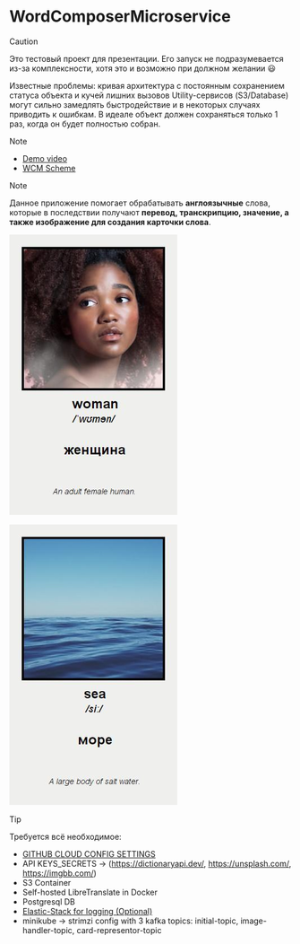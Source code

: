 # WordComposerMicroservice

> [!CAUTION]
> Это тестовый проект для презентации. Его запуск не подразумевается из-за комплексности, хотя это и возможно при должном желании 😃
>
> Известные проблемы: кривая архитектура с постоянным сохранением статуса объекта и кучей лишних вызовов Utility-сервисов (S3/Database) могут сильно замедлять быстродействие и в некоторых случаях приводить к ошибкам. В идеале объект должен сохраняться только 1 раз, когда он будет полностью собран.

> [!NOTE]  
> * [Demo video](examples/459325760231.mp4)
> * [WCM Scheme](https://www.figma.com/board/NAss9AIxLZl4a5mzyvPmw3/WCM-Scheme?node-id=27-296&t=xo68IR39sDgCMfbt-4)

> [!NOTE]  
> Данное приложение помогает обрабатывать **англоязычные** слова, которые в последствии получают **перевод, транскрипцию, значение, а также изображение для создания карточки слова**.
>
> ![example-woman](examples/af96fdcc3502.jpg)
>
> ![example-sea](examples/a562fd6c125e.jpg)

> [!TIP]
> Требуется всё необходимое:
> * [GITHUB CLOUD CONFIG SETTINGS](https://github.com/hannahmontana-554/word-composer-microservices/tree/master/spring_cloud_config_settings-master)
> * API KEYS_SECRETS -> (https://dictionaryapi.dev/, https://unsplash.com/, https://imgbb.com/)
> * S3 Container
> * Self-hosted LibreTranslate in Docker
> * Postgresql DB
> * [Elastic-Stack for logging (Optional)](https://github.com/hannahmontana-554/elk-stack)
> * minikube -> strimzi config with 3 kafka topics: initial-topic, image-handler-topic, card-representor-topic
